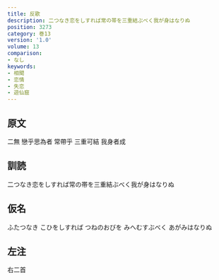 ```yaml
---
title: 反歌
description: 二つなき恋をしすれば常の帯を三重結ぶべく我が身はなりぬ
position: 3273
category: 巻13
version: '1.0'
volume: 13
comparison:
- なし
keywords:
- 相聞
- 恋情
- 失恋
- 遊仙窟
---
```


## 原文

二無 戀乎思為者 常帶乎 三重可結 我身者成

## 訓読

二つなき恋をしすれば常の帯を三重結ぶべく我が身はなりぬ

## 仮名

ふたつなき こひをしすれば つねのおびを みへむすぶべく あがみはなりぬ

## 左注

右二首
